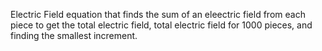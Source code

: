 Electric Field equation that finds the sum of an eleectric field from each piece to get the total electric field, total electric field for 1000 pieces, and finding the smallest increment.

